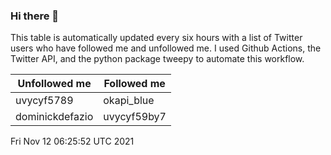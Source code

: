 ### Hi there 👋

This table is automatically updated every six hours with a list of Twitter users who have followed me and unfollowed me. I used Github Actions, the Twitter API, and the python package tweepy to automate this workflow.

| Unfollowed me |  Followed me |
| --- | --- |
|uvycyf5789|okapi_blue|
|dominickdefazio|uvycyf59by7|
Fri Nov 12 06:25:52 UTC 2021
